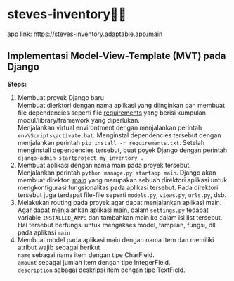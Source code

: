 # steves-inventory🌻🌼
app link: https://steves-inventory.adaptable.app/main

## Implementasi Model-View-Template (MVT) pada Django
**Steps:**
1.  Membuat proyek Django baru  
    Membuat  dierktori dengan nama aplikasi yang diinginkan dan membuat file dependencies seperti file [requirements](/requirements.txt) yang berisi kumpulan modul/library/framework yang diperlukan.  
    Menjalankan virtual environtment dengan menjalankan perintah `env\Scripts\activate.bat`. Menginstal dependencies tersebut dengan menjalankan perintah `pip install -r requirements.txt`. Setelah menginstall dependencies tersebut, buat poyek Django dengan perintah `django-admin startproject my_inventory .`
2.  Membuat aplikasi dengan nama main pada proyek tersebut.  
    Menjalankan perintah `python manage.py startapp main`. Django akan membuat direktori [main](/main) yang merupakan sebuah direktori aplikasi untuk mengkonfigurasi fungsionalitas pada aplikasi tersebut. Pada direktori tersebut juga terdapat file-file seperti  `models.py`, `views.py`, `urls.py`, dsb.
3.  Melakukan routing pada proyek agar dapat menjalankan aplikasi main.
    Agar dapat menjalankan aplikasi main, dalam `settings.py` tedapat variable `INSTALLED_APPS` dan tambahkan main ke dalam isi list tersebut. Hal tersebut berfungsi untuk mengakses model, tampilan, fungsi, dll pada aplikasi `main`
4.  Membuat model pada aplikasi main dengan nama Item dan memiliki atribut wajib sebagai berikut  
    `name` sebagai nama item dengan tipe CharField.  
    `amount` sebagai jumlah item dengan tipe IntegerField.  
    `description` sebagai deskripsi item dengan tipe TextField.
    


